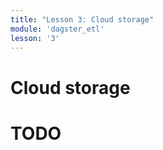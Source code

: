 ```yaml
---
title: "Lesson 3: Cloud storage"
module: 'dagster_etl'
lesson: '3'
---
```


# Cloud storage

# TODO
